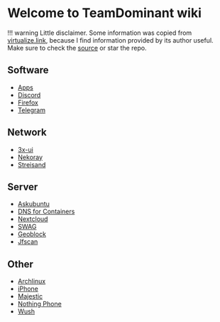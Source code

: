 # Welcome to TeamDominant wiki

!!! warning
    Little disclaimer. Some information was copied from [virtualize.link](https://virtualize.link/), because I find information provided by its author useful. Make sure to check the [source](https://github.com/quietsy/advanced-configurations) or star the repo.

## Software

- [Apps](apps.md)
- [Discord](discord.md)
- [Firefox](firefox.md)
- [Telegram](telegram.md)

## Network

- [3x-ui](3x-ui.md)
- [Nekoray](nekoray.md)
- [Streisand](streisand.md)

## Server

- [Askubuntu](askubuntu.md)
- [DNS for Containers](containers-dns.md)
- [Nextcloud](nextcloud.md)
- [SWAG](secure.md)
- [Geoblock](geoblock.md)
- [Jfscan](jfscan.md)

## Other

- [Archlinux](arch.md)
- [iPhone](iphone.md)
- [Majestic](majestic.md)
- [Nothing Phone](nothing.md) 
- [Wush](wush.md)